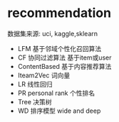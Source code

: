 #  recommendation 
  数据集来源:  uci, kaggle,sklearn
- LFM    基于邻域个性化召回算法
- CF     协同过滤算法     基于item或user
- ContentBased  基于内容推荐算法
- Iteam2Vec       词向量
- LR       线性回归
- PR  personal rank    个性排名
- Tree  决策树
- WD   排序模型     wide and deep

